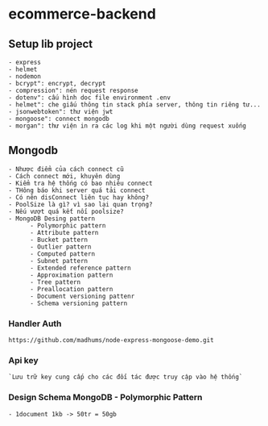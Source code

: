 # ecommerce-backend

## Setup lib project

    - express
    - helmet
    - nodemon
    - bcrypt": encrypt, decrypt
    - compression": nén request response
    - dotenv": cấu hình doc file environment .env
    - helmet": che giấu thông tin stack phía server, thông tin riêng tư...
    - jsonwebtoken": thư viện jwt
    - mongoose": connect mongodb
    - morgan": thư viện in ra các log khi một người dùng request xuống

## Mongodb

    - Nhược điểm của cách connect cũ
    - Cách connect mới, khuyên dùng
    - Kiểm tra hệ thống có bao nhiêu connect
    - THông báo khi server quá tải connect
    - Có nên disConnect liên tục hay không?
    - PoolSize là gì? vì sao lại quan trọng?
    - Nếu vượt quá kết nối poolsize?
    - MongoDB Desing pattern
          - Polymorphic pattern
          - Attribute pattern
          - Bucket pattern
          - Outlier pattern
          - Computed pattern
          - Subnet pattern
          - Extended reference pattern
          - Approximation pattern
          - Tree pattern
          - Preallocation pattern
          - Document versioning pattenr
          - Schema versioning pattern

### Handler Auth

    https://github.com/madhums/node-express-mongoose-demo.git

### Api key

    `Lưu trữ key cung cấp cho các đối tác được truy cập vào hệ thống`

### Design Schema MongoDB - Polymorphic Pattern

    - 1document 1kb -> 50tr = 50gb
